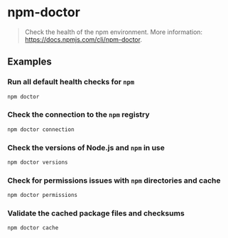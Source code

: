 # npm-doctor

> Check the health of the npm environment. More information: <https://docs.npmjs.com/cli/npm-doctor>.

## Examples

### Run all default health checks for `npm`

```bash
npm doctor
```

### Check the connection to the `npm` registry

```bash
npm doctor connection
```

### Check the versions of Node.js and `npm` in use

```bash
npm doctor versions
```

### Check for permissions issues with `npm` directories and cache

```bash
npm doctor permissions
```

### Validate the cached package files and checksums

```bash
npm doctor cache
```
